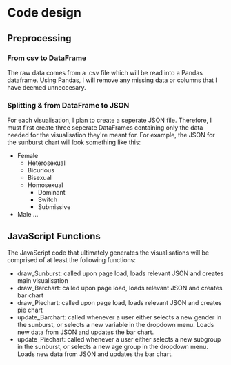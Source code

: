 # Code design 

## Preprocessing
### From csv to DataFrame
The raw data comes from a .csv file which will be read into a Pandas dataframe. Using Pandas, I will remove any missing data or columns that I have deemed unneccesary. 

### Splitting & from DataFrame to JSON 
For each visualisation, I plan to create a seperate JSON file. Therefore, I must first create three seperate DataFrames containing only the data needed for the visualisation they're meant for. For example, the JSON for the sunburst chart will look something like this:

- Female
  * Heterosexual
  * Bicurious
  * Bisexual
  * Homosexual 
    + Dominant
    + Switch
    + Submissive
- Male
  ...
  
## JavaScript Functions
The JavaScript code that ultimately generates the visualisations will be comprised of at least the following functions: 
- draw_Sunburst: called upon page load, loads relevant JSON and creates main visualisation
- draw_Barchart: called upon page load, loads relevant JSON and creates bar chart
- draw_Piechart: called upon page load, loads relevant JSON and creates pie chart
- update_Barchart: called whenever a user either selects a new gender in the sunburst, or selects a new variable in the dropdown menu. Loads new data from JSON and updates the bar chart. 
- update_Piechart: called whenever a user either selects a new subgroup in the sunburst, or selects a new age group in the dropdown menu. Loads new data from JSON and updates the bar chart.  
    
